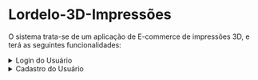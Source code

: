 # Lordelo-3D-Impressões


O sistema trata-se de um aplicação de E-commerce de impressões 3D, e terá as seguintes funcionalidades:


<details>
<summary>Login do Usuário</summary>


- Nessa página o usuário terá acesso a sua conta após a verificação dos dados cadastrados. Se um dos campos não estiverem preenchidos ou não tiverem a informação igual a cadastrada, seu acesso não será permitido. 
- Caso o login dê certo o usuário deverá ser redirecionado para a tela principal (dashbord) onde ele terá acesso aos produtos para compra
- Caso o usuário esteja logado, nós devemos bloquear o acesso dele a página de login, sendo assim, somente quando o usuário estiver deslogado que poderá acessar a página sign-in (login).

</details>

<details>
<summary>Cadastro do Usuário</summary>


- Nessa tela o usuário irá cadastrar suas informações como nome, e-mail e senha pela primeira vez.
- Caso o e-mail ja exista no banco de dados, uma mensagem aparecerá para informa-lo.
- A senha devera conter letras, números e símbolos.
